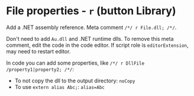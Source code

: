 # File properties - `r` (button **Library**)

Add a .NET assembly reference. Meta comment `/*/ r File.dll; /*/`.

Don't need to add `Au.dll` and .NET runtime dlls.
 To remove this meta comment, edit the code in the code editor.
 If script role is `editorExtension`, may need to restart editor.

In code you can add some properties, like `/*/ r DllFile /property1|property2; /*/`:

- To not copy the dll to the output directory: `noCopy`
- To use `extern alias Abc;`: `alias=Abc`